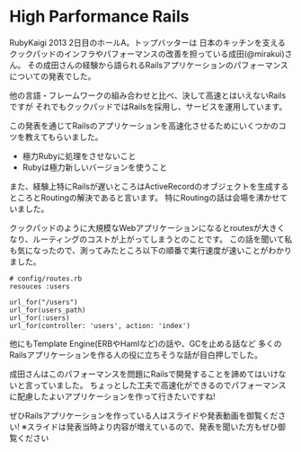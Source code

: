 # High Parformance Rails

RubyKaigi 2013 2日目のホールA。トップバッターは
日本のキッチンを支えるクックパッドのインフラやパフォーマンスの改善を担っている成田(@mirakui)さん。
その成田さんの経験から語られるRailsアプリケーションのパフォーマンスについての発表でした。

他の言語・フレームワークの組み合わせと比べ、決して高速とはいえないRailsですが
それでもクックパッドではRailsを採用し、サービスを運用しています。

この発表を通じてRailsのアプリケーションを高速化させるためにいくつかのコツを教えてもらいました。
- 極力Rubyに処理をさせないこと
- Rubyは極力新しいバージョンを使うこと

また、経験上特にRailsが遅いところはActiveRecordのオブジェクトを生成するところとRoutingの解決であると言います。
特にRoutingの話は会場を沸かせていました。

クックパッドのように大規模なWebアプリケーションになるとroutesが大きくなり、ルーティングのコストが上がってしまうとのことです。
この話を聞いて私も気になったので、測ってみたところ以下の順番で実行速度が速いことがわかりました。

```
# config/routes.rb
resouces :users

url_for("/users")
url_for(users_path)
url_for(:users)
url_for(controller: 'users', action: 'index')
```

他にもTemplate Engine(ERBやHamlなど)の話や、GCを止める話など
多くのRailsアプリケーションを作る人の役に立ちそうな話が目白押しでした。

成田さんはこのパフォーマンスを問題にRailsで開発することを諦めてはいけないと言っていました。
ちょっとした工夫で高速化ができるのでパフォーマンスに配慮したよいアプリケーションを作って行きたいですね!

ぜひRailsアプリケーションを作っている人はスライドや発表動画を御覧ください!
※スライドは発表当時より内容が増えているので、発表を聞いた方もぜひ御覧ください
